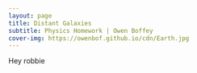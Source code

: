 ```yaml
---
layout: page
title: Distant Galaxies
subtitle: Physics Homework | Owen Boffey
cover-img: https://owenbof.github.io/cdn/Earth.jpg
---
```


Hey robbie
